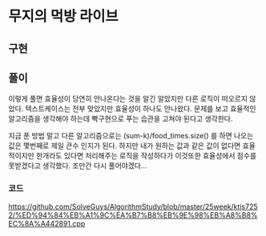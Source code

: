 # 무지의 먹방 라이브

## 구현


## 풀이
이렇게 풀면 효율성이 당연히 안나온다는 것을 알긴 알았지만 다른 로직이 떠오르지 않았다. 텍스트케이스는 전부 맞았지만 효율성이 하나도 안나왔다.
문제를 보고 효율적인 알고리즘을 생각해야 하는데 빡구현으로 푸는 습관을 고쳐야 된다고 생각한다.

지금 푼 방법 말고 다른 알고리즘으로는 (sum-k)/food_times.size() 를 하면 나오는 값은 몇번째로 제일 큰수 인지가 된다.
하지만 내가 원하는 값과 같은 값이 없다면 효율적이지만 한개라도 있다면 처리해주는 로직을 작성하다가 이것또한 효율성에서 점수를 못받겠다고 생각했다.
조만간 다시 풀어야겠다...


### 코드
https://github.com/SolveGuys/AlgorithmStudy/blob/master/25week/ktjs7252/%ED%94%84%EB%A1%9C%EA%B7%B8%EB%9E%98%EB%A8%B8%EC%8A%A442891.cpp
  
